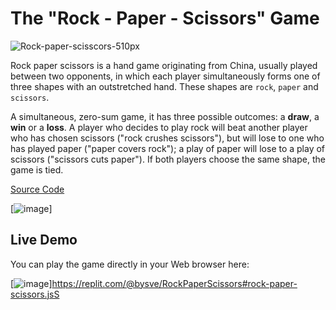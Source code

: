 # The "Rock - Paper - Scissors" Game

![Rock-paper-scisscors-510px](https://user-images.githubusercontent.com/103934900/192758091-1d5d8f02-6f18-403d-b7fa-3685305f81bf.jpg)

Rock paper scissors is a hand game originating from China, usually played between two opponents, in which each player simultaneously forms one of three shapes with an outstretched hand. These shapes are `rock`, `paper` and `scissors`.

A simultaneous, zero-sum game, it has three possible outcomes: a **draw**, a **win** or a **loss**. 
A player who decides to play rock will beat another player who has chosen scissors ("rock crushes scissors"), but will lose to one who has played paper ("paper covers rock"); a play of paper will lose to a play of scissors ("scissors cuts paper"). 
If both players choose the same shape, the game is tied.

[Source Code](rockPaperScissors.js)

[![image](https://user-images.githubusercontent.com/103934900/192774462-79138733-7333-45aa-b452-f67d7613bf4d.png)]

## Live Demo

You can play the game directly in your Web browser here: 

[![image](https://user-images.githubusercontent.com/103934900/195340302-ccf5f3aa-5fd4-4adc-9319-6a48529c4ffb.png)]https://replit.com/@bysve/RockPaperScissors#rock-paper-scissors.jsS

